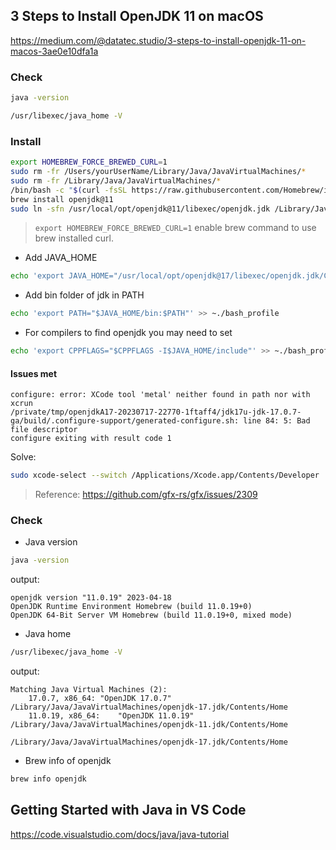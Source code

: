 ## 3 Steps to Install OpenJDK 11 on macOS

https://medium.com/@datatec.studio/3-steps-to-install-openjdk-11-on-macos-3ae0e10dfa1a

### Check
```bash
java -version
```

```bash
/usr/libexec/java_home -V
```

### Install
```bash
export HOMEBREW_FORCE_BREWED_CURL=1
sudo rm -fr /Users/yourUserName/Library/Java/JavaVirtualMachines/*
sudo rm -fr /Library/Java/JavaVirtualMachines/*
/bin/bash -c "$(curl -fsSL https://raw.githubusercontent.com/Homebrew/install/HEAD/install.sh)"
brew install openjdk@11
sudo ln -sfn /usr/local/opt/openjdk@11/libexec/openjdk.jdk /Library/Java/JavaVirtualMachines/openjdk-11.jdk
```

> ```export HOMEBREW_FORCE_BREWED_CURL=1``` enable brew command to use brew installed curl.

+ Add JAVA_HOME  
```bash
echo 'export JAVA_HOME="/usr/local/opt/openjdk@17/libexec/openjdk.jdk/Contents/Home"' >> ~./bash_profile
```

+ Add bin folder of jdk in PATH  
```bash
echo 'export PATH="$JAVA_HOME/bin:$PATH"' >> ~./bash_profile
```

+ For compilers to find openjdk you may need to set  
```bash
echo 'export CPPFLAGS="$CPPFLAGS -I$JAVA_HOME/include"' >> ~./bash_profile
```

#### Issues met

```
configure: error: XCode tool 'metal' neither found in path nor with xcrun
/private/tmp/openjdkA17-20230717-22770-1ftaff4/jdk17u-jdk-17.0.7-ga/build/.configure-support/generated-configure.sh: line 84: 5: Bad file descriptor
configure exiting with result code 1
```

Solve:  
```bash
sudo xcode-select --switch /Applications/Xcode.app/Contents/Developer
```
> Reference: https://github.com/gfx-rs/gfx/issues/2309



### Check
+ Java version
```bash
java -version
```
output:  
```text
openjdk version "11.0.19" 2023-04-18
OpenJDK Runtime Environment Homebrew (build 11.0.19+0)
OpenJDK 64-Bit Server VM Homebrew (build 11.0.19+0, mixed mode)
```

+ Java home
```bash
/usr/libexec/java_home -V
```
output:  
```text
Matching Java Virtual Machines (2):
    17.0.7, x86_64:	"OpenJDK 17.0.7"	/Library/Java/JavaVirtualMachines/openjdk-17.jdk/Contents/Home
    11.0.19, x86_64:	"OpenJDK 11.0.19"	/Library/Java/JavaVirtualMachines/openjdk-11.jdk/Contents/Home

/Library/Java/JavaVirtualMachines/openjdk-17.jdk/Contents/Home
```

+ Brew info of openjdk  
```bash
brew info openjdk
```

## Getting Started with Java in VS Code
https://code.visualstudio.com/docs/java/java-tutorial  

